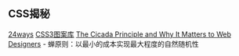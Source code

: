## CSS揭秘

[24ways](https://24ways.org/)
[CSS3图案库](https://leaverou.github.io/css3patterns/#)
[The Cicada Principle and Why It Matters to Web Designers](https://www.sitepoint.com/the-cicada-principle-and-why-it-matters-to-web-designers/)
    - 蝉原则：以最小的成本实现最大程度的自然随机性